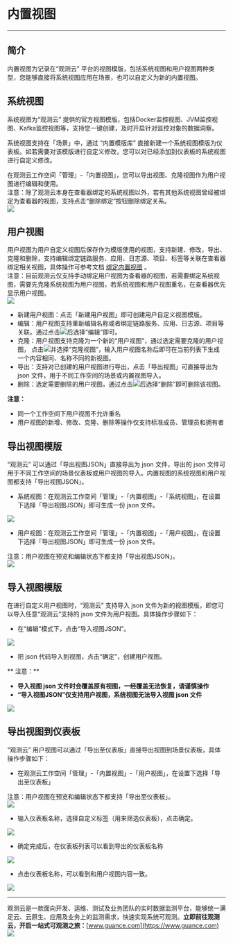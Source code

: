# 内置视图
---


## 简介

内置视图为记录在“观测云” 平台的视图模版，包括系统视图和用户视图两种类型，您能够直接将系统视图应用在场景，也可以自定义为新的内置视图。


## 系统视图

系统视图为“观测云” 提供的官方视图模版，包括Docker监控视图、JVM监控视图、Kafka监控视图等，支持您一键创建，及时开启针对监控对象的数据洞察。

系统视图支持在「场景」中，通过 “内置模版库” 直接新建一个系统视图模版为仪表板。如若需要对该模版进行自定义修改，您可以对已经添加到仪表板的系统视图进行自定义修改。

在观测云工作空间「管理」-「内置视图」，您可以导出视图、克隆视图作为用户视图进行编辑和使用。<br />注意：除了观测云本身在查看器绑定的系统视图以外，若有其他系统视图曾经被绑定为查看器的视图，支持点击“删除绑定”按钮删除绑定关系。<br />![](../img/4.view_1.png)


## 用户视图

用户视图为用户自定义视图后保存作为模版使用的视图，支持新建、修改，导出、克隆和删除，支持编辑绑定链路服务、应用、日志源、项目、标签等关联在查看器绑定相关视图，具体操作可参考文档 [绑定内置视图](../17-工作空间管理/09-内置视图/01-绑定内置视图) 。<br />注意：目前观测云仅支持手动绑定用户视图为查看器的视图，若需要绑定系统视图，需要先克隆系统视图为用户视图，若系统视图和用户视图重名，在查看器优先显示用户视图。<br />![](../img/4.view_3.png)

- 新建用户视图：点击「新建用户视图」即可创建用户自定义视图模版。
- 编辑：用户视图支持重新编辑名称或者绑定链路服务、应用、日志源、项目等关联。通过点击![](../img/image.png)后选择“编辑”即可。
- 克隆：用户视图支持克隆为一个新的“用户视图”，通过选定需要克隆的用户视图， 点击![](../img/image.png)并选择“克隆视图”，输入用户视图名称后即可在当前列表下生成一个内容相同、名称不同的新视图。
- 导出：支持对已创建的用户视图进行导出，点击「导出视图」可直接导出为 json 文件，用于不同工作空间的场景或内置视图导入。
- 删除：选定需要删除的用户视图，通过点击![](../img/image.png)后选择“删除”即可删除该视图。

**注意：**

- 同一个工作空间下用户视图不允许重名
- 用户视图的新增、修改、克隆、删除等操作仅支持标准成员、管理员和拥有者


## 导出视图模版

“观测云” 可以通过「导出视图JSON」直接导出为 json 文件，导出的 json 文件可用于不同工作空间的场景仪表板或用户视图的导入。内置视图的系统视图和用户视图都支持「导出视图JSON」。

- 系统视图：在观测云工作空间「管理」-「内置视图」-「系统视图」，在设置下选择「导出视图JSON」即可生成一份 json 文件。

![](../img/3.view_2.png)

- 用户视图：在观测云工作空间「管理」-「内置视图」-「用户视图」，在设置下选择「导出视图JSON」即可生成一份 json 文件。

注意：用户视图在预览和编辑状态下都支持「导出视图JSON」。<br />![](../img/3.view_3.png)


## 导入视图模版

在进行自定义用户视图时，“观测云” 支持导入 json 文件为新的视图模版，即您可以导入任意“观测云”支持的 json 文件为用户视图。具体操作步骤如下：

- 在“编辑”模式下，点击“导入视图JSON”。

![](../img/3.view_4.png)

- 把 json 代码导入到视图，点击“确定”，创建用户视图。

**       注意：**

   - **导入视图 json 文件时会覆盖原有视图，一经覆盖无法恢复，请谨慎操作**
   - **“导入视图JSON”仅支持用户视图，系统视图无法导入视图 json 文件**

![](../img/3.view_5.png)

## 导出视图到仪表板

“观测云” 用户视图可以通过「导出至仪表板」直接导出视图到场景仪表板，具体操作步骤如下：

- 在观测云工作空间「管理」-「内置视图」-「用户视图」，在设置下选择「导出至仪表板」

注意：用户视图在预览和编辑状态下都支持「导出至仪表板」。<br />![](../img/3.view_3.png)

- 输入仪表板名称，选择自定义标签（用来筛选仪表板），点击确定。

![](../img/3.view_6.png)

- 确定完成后，在仪表板列表可以看到导出的仪表板名称

![](../img/3.view_8.png)

- 点击仪表板名称，可以看到和用户视图内容一致。

![](../img/3.view_7.png)


---

观测云是一款面向开发、运维、测试及业务团队的实时数据监测平台，能够统一满足云、云原生、应用及业务上的监测需求，快速实现系统可观测。**立即前往观测云，开启一站式可观测之旅：**[www.guance.com](https://www.guance.com)<br />![](../img/logo_2.png)
